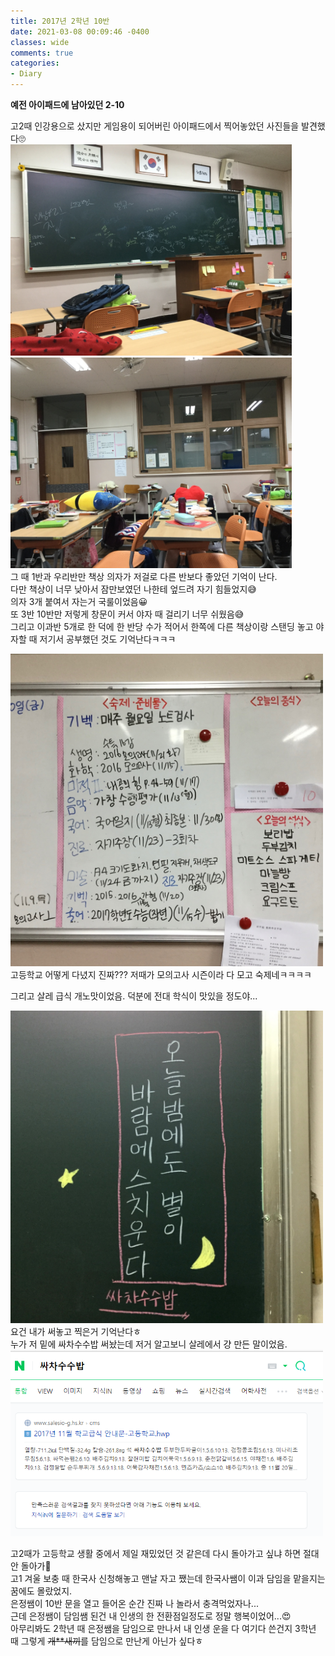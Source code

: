 ```yaml
---
title: 2017년 2학년 10반
date: 2021-03-08 00:09:46 -0400
classes: wide
comments: true
categories:
- Diary
---
```

**예전 아이패드에 남아있던 2-10**    

고2때 인강용으로 샀지만 게임용이 되어버린 아이패드에서 찍어놓았던 사진들을 발견했다🙄    
<img src="/assets/images/photo/post21/post21_photo1.jpg" width="450px" alt="photo1">  <img src="/assets/images/photo/post21/post21_photo2.jpg" width="450px" alt="photo1">     
그 때 1반과 우리반만 책상 의자가 저걸로 다른 반보다 좋았던 기억이 난다.    
다만 책상이 너무 낮아서 잠만보였던 나한테 엎드려 자기 힘들었지😅    
의자 3개 붙여서 자는거 국룰이었음😀    
또 3반 10반만 저렇게 창문이 커서 야자 때 걸리기 너무 쉬웠음😅    
그리고 이과반 5개로 한 덕에 한 반당 수가 적어서 한쪽에 다른 책상이랑 스탠딩 놓고 야자할 때 저기서 공부했던 것도 기억난다ㅋㅋㅋ    

<img src="/assets/images/photo/post21/post21_photo3.jpg" width="500px" alt="photo1">     
고등학교 어떻게 다녔지 진짜???     
저때가 모의고사 시즌이라 다 모고 숙제네ㅋㅋㅋㅋ   

그리고 살레 급식 개노맛이었음. 덕분에 전대 학식이 맛있을 정도야...    

<img src="/assets/images/photo/post21/post21_photo4.jpg" width="500px" alt="photo1">     
요건 내가 써놓고 찍은거 기억난다ㅎ<br>
누가 저 밑에 싸차수수밥 써놨는데 저거 알고보니 살레에서 걍 만든 말이었음.    
<img src="/assets/images/photo/post21/post21_photo5.png" width="500px" alt="photo1">     


고2때가 고등학교 생활 중에서 제일 재밌었던 것 같은데 다시 돌아가고 싶냐 하면 절대 안 돌아가🤣     
고1 겨울 보충 때 한국사 신청해놓고 맨날 자고 쨌는데 한국사쌤이 이과 담임을 맡을지는 꿈에도 몰랐었지.    
은정쌤이 10반 문을 열고 들어온 순간 진짜 나 놀라서 충격먹었자나...    
근데 은정쌤이 담임쌤 된건 내 인생의 한 전환점일정도로 정말 행복이었어...😍     
아무리봐도 2학년 때 은정쌤을 담임으로 만나서 내 인생 운을 다 여기다 쓴건지 3학년 때 그렇게 ~~개\*\*새끼~~를 담임으로 만난게 아닌가 싶다ㅎ    
